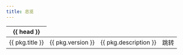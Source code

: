 ```yaml
---
title: 总览
---
```



<script setup>
import { withBase } from 'vitepress'

const docs = import.meta.glob('../package/**/*.md', { eager: true })
const pkgs = Object.values(docs).map(({ __pageData: { frontmatter, relativePath, } }) => {
  return {
    ...frontmatter,
    relativePath: withBase(relativePath.replace(
      /\.md$/,
      '.html'
    )),
  }
})
</script>


<table>
  <thead>
    <tr><th v-for="head in ['名字', '版本', '描述', '查看记录']" :key="head">{{ head }}</th></tr>
  </thead>

  <tbody>
    <tr v-for="pkg in pkgs" :key="pkg.relativePath">
      <td>{{ pkg.title }}</td>
      <td>{{ pkg.version }}</td>
      <td>{{ pkg.description }}</td>
      <td><a :href="pkg.relativePath">跳转</a></td>
    </tr>
  </tbody>
</table>

